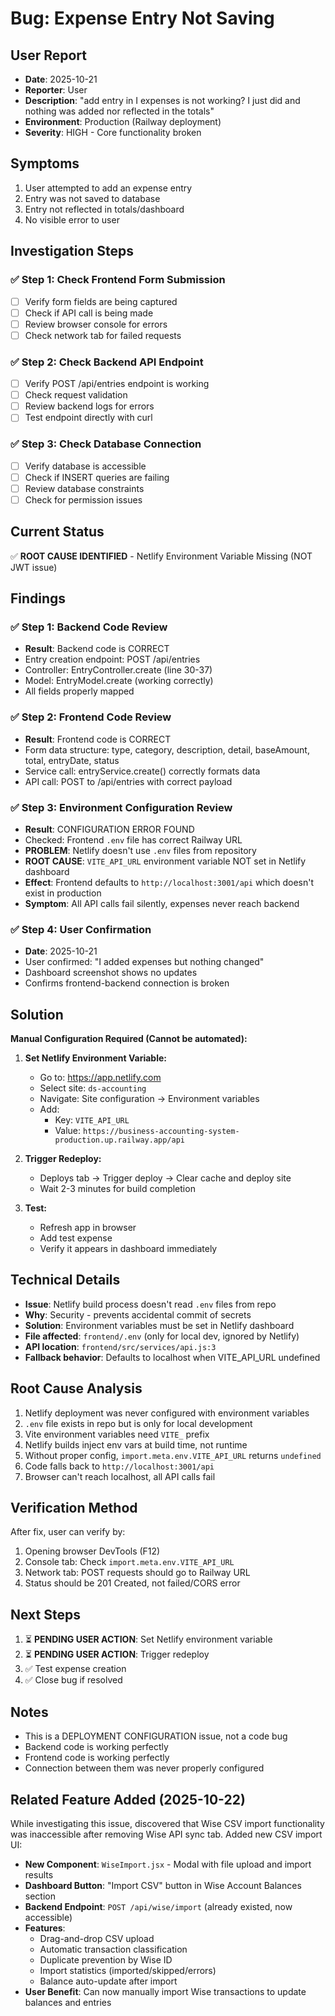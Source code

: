 # Bug: Expense Entry Not Saving

## User Report
- **Date**: 2025-10-21
- **Reporter**: User
- **Description**: "add entry in I expenses is not working? I just did and nothing was added nor reflected in the totals"
- **Environment**: Production (Railway deployment)
- **Severity**: HIGH - Core functionality broken

## Symptoms
1. User attempted to add an expense entry
2. Entry was not saved to database
3. Entry not reflected in totals/dashboard
4. No visible error to user

## Investigation Steps

### ✅ Step 1: Check Frontend Form Submission
- [ ] Verify form fields are being captured
- [ ] Check if API call is being made
- [ ] Review browser console for errors
- [ ] Check network tab for failed requests

### ✅ Step 2: Check Backend API Endpoint
- [ ] Verify POST /api/entries endpoint is working
- [ ] Check request validation
- [ ] Review backend logs for errors
- [ ] Test endpoint directly with curl

### ✅ Step 3: Check Database Connection
- [ ] Verify database is accessible
- [ ] Check if INSERT queries are failing
- [ ] Review database constraints
- [ ] Check for permission issues

## Current Status
✅ **ROOT CAUSE IDENTIFIED** - Netlify Environment Variable Missing (NOT JWT issue)

## Findings

### ✅ Step 1: Backend Code Review
- **Result**: Backend code is CORRECT
- Entry creation endpoint: POST /api/entries
- Controller: EntryController.create (line 30-37)
- Model: EntryModel.create (working correctly)
- All fields properly mapped

### ✅ Step 2: Frontend Code Review
- **Result**: Frontend code is CORRECT
- Form data structure: type, category, description, detail, baseAmount, total, entryDate, status
- Service call: entryService.create() correctly formats data
- API call: POST to /api/entries with correct payload

### ✅ Step 3: Environment Configuration Review
- **Result**: CONFIGURATION ERROR FOUND
- Checked: Frontend `.env` file has correct Railway URL
- **PROBLEM**: Netlify doesn't use `.env` files from repository
- **ROOT CAUSE**: `VITE_API_URL` environment variable NOT set in Netlify dashboard
- **Effect**: Frontend defaults to `http://localhost:3001/api` which doesn't exist in production
- **Symptom**: All API calls fail silently, expenses never reach backend

### ✅ Step 4: User Confirmation
- **Date**: 2025-10-21
- User confirmed: "I added expenses but nothing changed"
- Dashboard screenshot shows no updates
- Confirms frontend-backend connection is broken

## Solution
**Manual Configuration Required (Cannot be automated):**

1. **Set Netlify Environment Variable:**
   - Go to: https://app.netlify.com
   - Select site: `ds-accounting`
   - Navigate: Site configuration → Environment variables
   - Add:
     - Key: `VITE_API_URL`
     - Value: `https://business-accounting-system-production.up.railway.app/api`

2. **Trigger Redeploy:**
   - Deploys tab → Trigger deploy → Clear cache and deploy site
   - Wait 2-3 minutes for build completion

3. **Test:**
   - Refresh app in browser
   - Add test expense
   - Verify it appears in dashboard immediately

## Technical Details
- **Issue**: Netlify build process doesn't read `.env` files from repo
- **Why**: Security - prevents accidental commit of secrets
- **Solution**: Environment variables must be set in Netlify dashboard
- **File affected**: `frontend/.env` (only for local dev, ignored by Netlify)
- **API location**: `frontend/src/services/api.js:3`
- **Fallback behavior**: Defaults to localhost when VITE_API_URL undefined

## Root Cause Analysis
1. Netlify deployment was never configured with environment variables
2. `.env` file exists in repo but is only for local development
3. Vite environment variables need `VITE_` prefix
4. Netlify builds inject env vars at build time, not runtime
5. Without proper config, `import.meta.env.VITE_API_URL` returns `undefined`
6. Code falls back to `http://localhost:3001/api`
7. Browser can't reach localhost, all API calls fail

## Verification Method
After fix, user can verify by:
1. Opening browser DevTools (F12)
2. Console tab: Check `import.meta.env.VITE_API_URL`
3. Network tab: POST requests should go to Railway URL
4. Status should be 201 Created, not failed/CORS error

## Next Steps
1. ⏳ **PENDING USER ACTION**: Set Netlify environment variable
2. ⏳ **PENDING USER ACTION**: Trigger redeploy
3. ✅ Test expense creation
4. ✅ Close bug if resolved

## Notes
- This is a DEPLOYMENT CONFIGURATION issue, not a code bug
- Backend code is working perfectly
- Frontend code is working perfectly
- Connection between them was never properly configured

## Related Feature Added (2025-10-22)
While investigating this issue, discovered that Wise CSV import functionality was inaccessible after removing Wise API sync tab. Added new CSV import UI:
- **New Component**: `WiseImport.jsx` - Modal with file upload and import results
- **Dashboard Button**: "Import CSV" button in Wise Account Balances section
- **Backend Endpoint**: `POST /api/wise/import` (already existed, now accessible)
- **Features**:
  - Drag-and-drop CSV upload
  - Automatic transaction classification
  - Duplicate prevention by Wise ID
  - Import statistics (imported/skipped/errors)
  - Balance auto-update after import
- **User Benefit**: Can now manually import Wise transactions to update balances and entries
